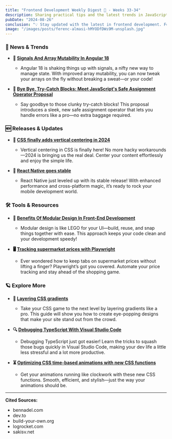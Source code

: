 ```yaml
---
title: "Frontend Development Weekly Digest 🌸 - Weeks 33-34"
description: Sharing practical tips and the latest trends in JavaScript
pubDate: "2024-08-26"
conclusion: "💡 Stay updated with the latest in frontend development. Follow the links for more insights."
image: "/images/posts/ferenc-almasi-hMYODfDWs9M-unsplash.jpg"
---
```


### 📢 News & Trends

- **🌟 [Signals And Array Mutability In Angular 18](https://www.bennadel.com/blog/4701-signals-and-array-mutability-in-angular-18.htm?ref=zazen_code)**

  - Angular 18 is shaking things up with signals, a nifty new way to manage state. With improved array mutability, you can now tweak your arrays on the fly without breaking a sweat—or your code!

- **🚀 [Bye Bye, Try-Catch Blocks: Meet JavaScript's Safe Assignment Operator Proposal](https://dev.to/dharamgfx/bye-bye-try-catch-blocks-meet-javascripts-safe-assignment-operator-proposal-1j7?ref=zazen_code)**

  - Say goodbye to those clunky try-catch blocks! This proposal introduces a sleek, new safe assignment operator that lets you handle errors like a pro—no extra baggage required.

### 🆕 Releases & Updates

- **🔧 [CSS finally adds vertical centering in 2024](https://build-your-own.org/blog/20240813_css_vertical_center?ref=zazen_code)**

  - Vertical centering in CSS is finally here! No more hacky workarounds—2024 is bringing us the real deal. Center your content effortlessly and enjoy the simple life.

- **📱 [React Native goes stable](https://bytes.dev/archives/315?ref=zazen_code)**

  - React Native just leveled up with its stable release! With enhanced performance and cross-platform magic, it’s ready to rock your mobile development world.

### 🛠 Tools & Resources

- **🧰 [Benefits Of Modular Design In Front-End Development](https://blog.openreplay.com/benefits-of-modular-design-for-front-end-development/?ref=zazen_code)**

  - Modular design is like LEGO for your UI—build, reuse, and snap things together with ease. This approach keeps your code clean and your development speedy!

- **🖥 [Tracking supermarket prices with Playwright](https://sakisv.net/2024/08/tracking-supermarket-prices-playwright/?ref=zazen_code)**

  - Ever wondered how to keep tabs on supermarket prices without lifting a finger? Playwright’s got you covered. Automate your price tracking and stay ahead of the shopping game.

### 🪐 Explore More

- **🎨 [Layering CSS gradients](https://cassidoo.co/post/layer-css-gradients/?ref=zazen_code)**

  - Take your CSS game to the next level by layering gradients like a pro. This guide will show you how to create eye-popping designs that make your site stand out from the crowd.

- **🔍 [Debugging TypeScript With Visual Studio Code](https://blog.openreplay.com/debugging-typescript-with-visual-studio-code?ref=zazen_code)**

  - Debugging TypeScript just got easier! Learn the tricks to squash those bugs quickly in Visual Studio Code, making your dev life a little less stressful and a lot more productive.

- **⏳ [Optimizing CSS time-based animations with new CSS functions](https://blog.logrocket.com/optimizing-css-time-based-animations-new-css-functions?ref=zazen_code)**

  - Get your animations running like clockwork with these new CSS functions. Smooth, efficient, and stylish—just the way your animations should be.

---

**Cited Sources:**

- bennadel.com
- dev.to
- build-your-own.org
- logrocket.com
- sakisv.net
